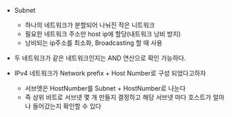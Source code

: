 * Subnet
	* 하나의 네트워크가 분할되어 나눠진 작은 니트워크
	* 필요한 네트워크 주소만 host ip에 할당(내트워크 낭비 방지)
	* 낭비되는 ip주소를 최소화, Broadcasting 할 때 사용

* 두 네트워크가 같은 네트워크인지는 AND 연산으로 확인 가능하다. 
* IPv4 네트워크가 Network prefix + Host Number로 구성 되었다고하자
	* 서브엣은 HostNumber를 Subnet + HostNumber로 나눈다
	* 즉 상위 비트로 서브넷 몇 개 만들지 결정하고 해당 서브넷 마다 호스트가 얼마나 들어갔는지 확인할 수 있다 
